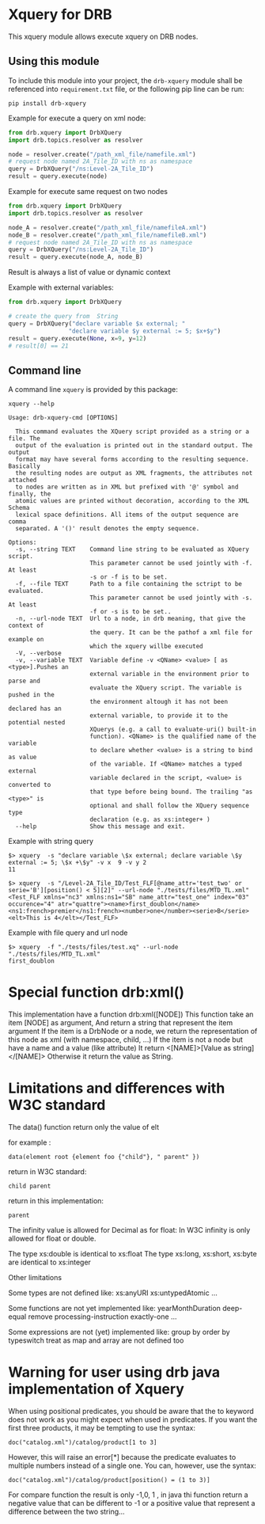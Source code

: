 # Xquery for DRB
This xquery module allows execute xquery on DRB nodes.

## Using this module
To include this module into your project, the `drb-xquery` module shall be 
referenced into `requirement.txt` file, or the following pip line can be run:

```commandline
pip install drb-xquery
```

Example for execute a query on xml node:
```python
from drb.xquery import DrbXQuery
import drb.topics.resolver as resolver

node = resolver.create("/path_xml_file/namefile.xml")
# request node named 2A_Tile_ID with ns as namespace
query = DrbXQuery("/ns:Level-2A_Tile_ID")
result = query.execute(node)
```

Example for execute same request on two nodes
```python
from drb.xquery import DrbXQuery
import drb.topics.resolver as resolver

node_A = resolver.create("/path_xml_file/namefileA.xml")
node_B = resolver.create("/path_xml_file/namefileB.xml")
# request node named 2A_Tile_ID with ns as namespace
query = DrbXQuery("/ns:Level-2A_Tile_ID")
result = query.execute(node_A, node_B)
```
Result is always a list of value or dynamic context

Example with external variables:
```python
from drb.xquery import DrbXQuery

# create the query from  String   
query = DrbXQuery("declare variable $x external; "
                 "declare variable $y external := 5; $x+$y")
result = query.execute(None, x=9, y=12)
# result[0] == 21
```

## Command line

A command line ``xquery`` is provided by this package:
```commandline
xquery --help

Usage: drb-xquery-cmd [OPTIONS]

  This command evaluates the XQuery script provided as a string or a file. The
  output of the evaluation is printed out in the standard output. The output
  format may have several forms according to the resulting sequence. Basically
  the resulting nodes are output as XML fragments, the attributes not attached
  to nodes are written as in XML but prefixed with '@' symbol and finally, the
  atomic values are printed without decoration, according to the XML Schema
  lexical space definitions. All items of the output sequence are comma
  separated. A '()' result denotes the empty sequence.

Options:
  -s, --string TEXT    Command line string to be evaluated as XQuery script.
                       This parameter cannot be used jointly with -f. At least
                       -s or -f is to be set.
  -f, --file TEXT      Path to a file containing the sctript to be evaluated.
                       This parameter cannot be used jointly with -s. At least
                       -f or -s is to be set..
  -n, --url-node TEXT  Url to a node, in drb meaning, that give the context of
                       the query. It can be the pathof a xml file for example on
                       which the xquery willbe executed
  -V, --verbose
  -v, --variable TEXT  Variable define -v <QName> <value> [ as <type>].Pushes an
                       external variable in the environment prior to parse and
                       evaluate the XQuery script. The variable is pushed in the
                       the environment altough it has not been declared has an
                       external variable, to provide it to the potential nested
                       XQuerys (e.g. a call to evaluate-uri() built-in
                       function). <QName> is the qualified name of the variable
                       to declare whether <value> is a string to bind as value
                       of the variable. If <QName> matches a typed external
                       variable declared in the script, <value> is converted to
                       that type before being bound. The trailing "as <type>" is
                       optional and shall follow the XQuery sequence type
                       declaration (e.g. as xs:integer+ )
  --help               Show this message and exit.

```

Example with string query
```commandline
$> xquery  -s "declare variable \$x external; declare variable \$y external := 5; \$x +\$y" -v x  9 -v y 2
11
```

```commandline
$> xquery  -s "/Level-2A_Tile_ID/Test_FLF[@name_attr='test_two' or serie='B'][position() < 5][2]" --url-node "./tests/files/MTD_TL.xml"
<Test_FLF xmlns="nc3" xmlns:ns1="SB" name_attr="test_one" index="03" occurence="4" atr="quattre"><name>first_doublon</name><ns1:french>premier</ns1:french><number>one</number><serie>B</serie><elt>This is 4</elt></Test_FLF> 
```

Example with file query and url node
```commandline
$> xquery  -f "./tests/files/test.xq" --url-node "./tests/files/MTD_TL.xml"
first_doublon
```

# Special function drb:xml()
This implementation have a function drb:xml([NODE])
This function take an item [NODE] as argument,
And return a string that represent the item argument
If the item is a DrbNode or a node, we return
the representation of this node as xml (with namespace, child, ...)
If the item is not a node but have a name and a value (like attribute)
It return <[NAME]>[Value as string]</[NAME]>
Otherwise it return the value as String.

# Limitations and differences with W3C standard
The data() function return only the value of elt

for example :
```
data(element root {element foo {"child"}, " parent" })
```

return in W3C standard:
```
child parent
```

return in this implementation:
```
parent
```

The infinity value is allowed for Decimal as for float: In W3C infinity is 
only allowed for float or double.

The type xs:double is identical to xs:float
The type xs:long, xs:short, xs:byte are identical to xs:integer


Other limitations

Some types are not defined like:
    xs:anyURI
    xs:untypedAtomic
    ...

Some functions are not yet implemented like:
    yearMonthDuration
    deep-equal
    remove
    processing-instruction
    exactly-one
    ...

Some expressions are not (yet) implemented like:
    group by 
    order by 
    typeswitch
    treat as
    map and array are not defined too    

# Warning for user using drb java implementation of Xquery

When using positional predicates, you should be aware that the to keyword does
not work as you might expect when used in predicates. If you want the first
three products, it may be tempting to use the syntax:
```
doc("catalog.xml")/catalog/product[1 to 3]
```

However, this will raise an error[*] because the predicate evaluates to
multiple numbers instead of a single one. You can, however, use the syntax:
```
doc("catalog.xml")/catalog/product[position() = (1 to 3)]
```

For compare function the result is only -1,0, 1 , in java thi function return a
negative value that can be different to -1 or a positive value that represent a
difference between the two string...

